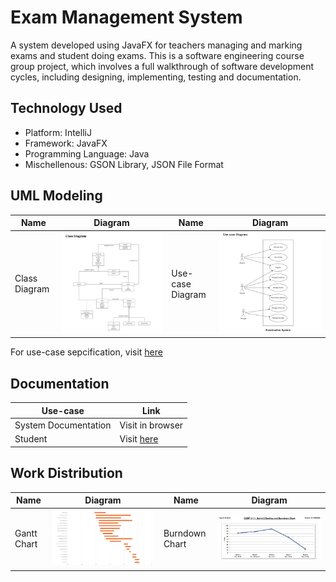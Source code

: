 # Exam Management System

A system developed using JavaFX for teachers managing and marking exams
and student doing exams. This is a software engineering course group project, 
which involves a full walkthrough of software development cycles, 
including designing, implementing, testing and documentation.

## Technology Used
- Platform: IntelliJ
- Framework: JavaFX
- Programming Language: Java
- Mischellenous: GSON Library, JSON File Format

## UML Modeling 
| Name                   | Diagram                                                | Name                   | Diagram                                                |
|------------------------|--------------------------------------------------------|------------------------|--------------------------------------------------------|
| Class Diagram          | ![Class Diagram](uml_modeling/class_diagram.png)       | Use-case Diagram       | ![Use-case Diagram](uml_modeling/use_case_diagram.png) |

For use-case sepcification, visit [here](uml_modeling/uml_modeling.pdf)

## Documentation
| Use-case | Link |
| - | - |
| System Documentation | Visit [](documentation/JavaDoc/index.html) in browser |
| Student | Visit [here](documentation/student_documentation.pdf) |


## Work Distribution
| Name                   | Diagram                                  | Name                   | Diagram                                  |
|------------------------|------------------------------------------|------------------------|------------------------------------------|
| Gantt Chart            | ![Gantt Chart](workflow/gantt.png)       | Burndown Chart         | ![Burndown Chart](workflow/burndown.png) |

